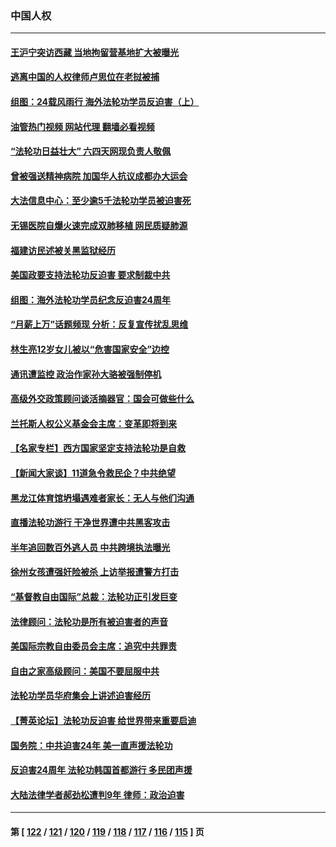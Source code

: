 ### 中国人权
---
#### [王沪宁突访西藏 当地拘留营基地扩大被曝光](../../pages/ncid278/n14043963.md?07300045) 
#### [逃离中国的人权律师卢思位在老挝被捕](../../pages/ncid278/n14043849.md?07300045) 
#### [组图：24载风雨行 海外法轮功学员反迫害（上）](../../pages/ncid278/n14031583.md?07300045) 
#### [油管热门视频 网站代理 翻墙必看视频](http://138.2.39.72:81/youtube.html?epic-marker?07300045)
#### [“法轮功日益壮大” 六四天网现负责人敬佩](../../pages/ncid278/n14043464.md?07300045) 
#### [曾被强送精神病院 加国华人抗议成都办大运会](../../pages/ncid278/n14043386.md?07300045) 
#### [大法信息中心：至少逾5千法轮功学员被迫害死](../../pages/ncid278/n14043255.md?07300045) 
#### [无锡医院自爆火速完成双肺移植 网民质疑肺源](../../pages/ncid278/n14041831.md?07300045) 
#### [福建访民述被关黑监狱经历](../../pages/ncid278/n14042942.md?07300045) 
#### [美国政要支持法轮功反迫害 要求制裁中共](../../pages/ncid278/n14042656.md?07300045) 
#### [组图：海外法轮功学员纪念反迫害24周年](../../pages/ncid278/n14037675.md?07300045) 
#### [“月薪上万”话题频现 分析：反复宣传扰乱思维](../../pages/ncid278/n14042204.md?07300045) 
#### [林生亮12岁女儿被以“危害国家安全”边控](../../pages/ncid278/n14042116.md?07300045) 
#### [通讯遭监控 政治作家孙大骆被强制停机](../../pages/ncid278/n14041804.md?07300045) 
#### [高级外交政策顾问谈活摘器官：国会可做些什么](../../pages/ncid278/n14041396.md?07300045) 
#### [兰托斯人权公义基金会主席：变革即将到来](../../pages/ncid278/n14041358.md?07300045) 
#### [【名家专栏】西方国家坚定支持法轮功是自救](../../pages/ncid278/n14041000.md?07300045) 
#### [【新闻大家谈】11道急令救民企？中共绝望](../../pages/ncid278/n14040944.md?07300045) 
#### [黑龙江体育馆坍塌遇难者家长：无人与他们沟通](../../pages/ncid278/n14040699.md?07300045) 
#### [直播法轮功游行 干净世界遭中共黑客攻击](../../pages/ncid278/n14039822.md?07300045) 
#### [半年追回数百外逃人员 中共跨境执法曝光](../../pages/ncid278/n14039923.md?07300045) 
#### [徐州女孩遭强奸险被杀 上访举报遭警方打击](../../pages/ncid278/n14039644.md?07300045) 
#### [“基督教自由国际”总裁：法轮功正引发巨变](../../pages/ncid278/n14039180.md?07300045) 
#### [法律顾问：法轮功是所有被迫害者的声音](../../pages/ncid278/n14039151.md?07300045) 
#### [美国际宗教自由委员会主席：追究中共罪责](../../pages/ncid278/n14039122.md?07300045) 
#### [自由之家高级顾问：美国不要屈服中共](../../pages/ncid278/n14039120.md?07300045) 
#### [法轮功学员华府集会上讲述迫害经历](../../pages/ncid278/n14039115.md?07300045) 
#### [【菁英论坛】法轮功反迫害 给世界带来重要启迪](../../pages/ncid278/n14038884.md?07300045) 
#### [国务院：中共迫害24年 美一直声援法轮功](../../pages/ncid278/n14038806.md?07300045) 
#### [反迫害24周年 法轮功韩国首都游行 多民团声援](../../pages/ncid278/n14038512.md?07300045) 
#### [大陆法律学者郝劲松遭判9年 律师：政治迫害](../../pages/ncid278/n14038452.md?07300045) 

---
#### 第 [ [122](./122.md?07300045) / [121](./121.md?07300045) / [120](./120.md?07300045) / [119](./119.md?07300045) / [118](./118.md?07300045) / [117](./117.md?07300045) / [116](./116.md?07300045) / [115](./115.md?07300045) ] 页
